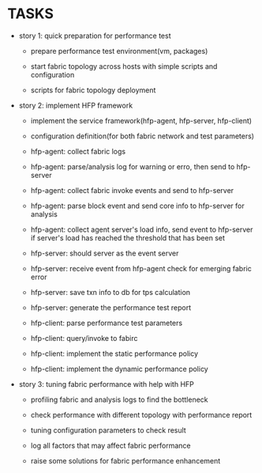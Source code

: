 # TASKS

* story 1: quick preparation for performance test

    * prepare performance test environment(vm, packages)

    * start fabric topology across hosts with simple scripts and configuration

    * scripts for fabric topology deployment

* story 2: implement HFP framework

    * implement the service framework(hfp-agent, hfp-server, hfp-client)

    * configuration definition(for both fabric network and test parameters)

    * hfp-agent: collect fabric logs

    * hfp-agent: parse/analysis log for warning or erro, then send to hfp-server

    * hfp-agent: collect fabric invoke events and send to hfp-server

    * hfp-agent: parse block event and send core info to hfp-server for analysis

    * hfp-agent: collect agent server's load info, send event to hfp-server if
    server's load has reached the threshold that has been set

    * hfp-server: should server as the event server

    * hfp-server: receive event from hfp-agent check for emerging fabric error

    * hfp-server: save txn info to db for tps calculation

    * hfp-server: generate the performance test report

    * hfp-client: parse performance test parameters

    * hfp-client: query/invoke to fabirc

    * hfp-client: implement the static performance policy

    * hfp-client: implement the dynamic performance policy

* story 3: tuning fabric performance with help with HFP

    * profiling fabric and analysis logs to find the bottleneck

    * check performance with different topology with performance report

    * tuning configuration parameters to check result

    * log all factors that may affect fabric performance

    * raise some solutions for fabric performance enhancement

